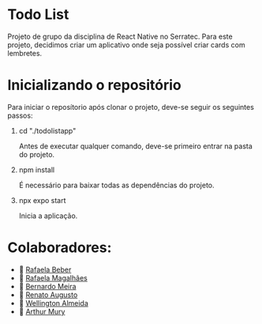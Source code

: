 # Todo List

Projeto de grupo da disciplina de React Native no Serratec. Para este projeto, decidimos criar um aplicativo onde seja possível criar cards com lembretes.

# Inicializando o repositório

Para iniciar o reposítorio após clonar o projeto, deve-se seguir os seguintes passos:

<ol>
  <li>cd "./todolistapp"</li>
  <p>Antes de executar qualquer comando, deve-se primeiro entrar na pasta do projeto.</p>
  <li>npm install</li>
  <p>É necessário para baixar todas as dependências do projeto.</p>
  <li>npx expo start</li>
  <p>Inicia a aplicação.</p>
</ol>

# Colaboradores:

- 👧 [Rafaela Beber](#rafaela-beber)
- 👧 [Rafaela Magalhães](#rafaela-magalhaes)
- 👦 [Bernardo Meira](#bernardo-meira)
- 👦 [Renato Augusto](#renato-augusto)
- 👦 [Wellington Almeida](#wellington-almeida)
- 👦 [Arthur Mury](https://github.com/muryarth)
